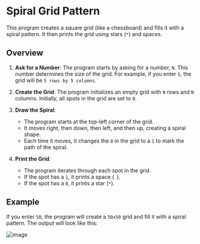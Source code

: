 # Spiral Grid Pattern

This program creates a square grid (like a chessboard) and fills it with a spiral pattern. It then prints the grid using stars (`*`) and spaces.

## Overview

1. **Ask for a Number**: The program starts by asking for a number, `N`. This number determines the size of the grid. For example, if you enter `5`, the grid will be `5 rows by 5 columns`.

2. **Create the Grid**: The program initializes an empty grid with `N` rows and `N` columns. Initially, all spots in the grid are set to `0`.

3. **Draw the Spiral**:
    - The program starts at the top-left corner of the grid.
    - It moves right, then down, then left, and then up, creating a spiral shape.
    - Each time it moves, it changes the `0` in the grid to a `1` to mark the path of the spiral.

4. **Print the Grid**:
    - The program iterates through each spot in the grid.
    - If the spot has a `1`, it prints a space (` `).
    - If the spot has a `0`, it prints a star (`*`).

## Example

If you enter `50`, the program will create a `50x50` grid and fill it with a spiral pattern. The output will look like this:

![image](https://github-production-user-asset-6210df.s3.amazonaws.com/67535496/383272817-ec18ae5d-146f-46ba-9226-80f775c52011.png?X-Amz-Algorithm=AWS4-HMAC-SHA256&X-Amz-Credential=AKIAVCODYLSA53PQK4ZA%2F20241105%2Fus-east-1%2Fs3%2Faws4_request&X-Amz-Date=20241105T183707Z&X-Amz-Expires=300&X-Amz-Signature=31f131b062eb8c97aff89dd4f920d038675f18981ed2aea15cf60c831617bcef&X-Amz-SignedHeaders=host)

